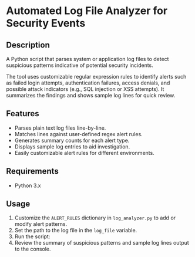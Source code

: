 # Automated Log File Analyzer for Security Events

## Description
A Python script that parses system or application log files to detect suspicious patterns indicative of potential security incidents. 

The tool uses customizable regular expression rules to identify alerts such as failed login attempts, authentication failures, access denials, and possible attack indicators (e.g., SQL injection or XSS attempts). It summarizes the findings and shows sample log lines for quick review.

## Features
- Parses plain text log files line-by-line.
- Matches lines against user-defined regex alert rules.
- Generates summary counts for each alert type.
- Displays sample log entries to aid investigation.
- Easily customizable alert rules for different environments.

## Requirements
- Python 3.x

## Usage
1. Customize the `ALERT_RULES` dictionary in `log_analyzer.py` to add or modify alert patterns.
2. Set the path to the log file in the `log_file` variable.
3. Run the script:
4. Review the summary of suspicious patterns and sample log lines output to the console.